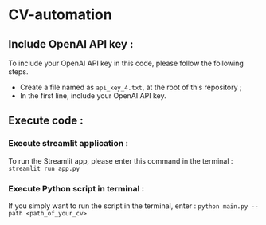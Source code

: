 # CV-automation

## Include OpenAI API key : 
To include your OpenAI API key in this code, please follow the following steps.
- Create a file named as `api_key_4.txt`, at the root of this repository ;
- In the first line, include your OpenAI API key.

## Execute code :
### Execute streamlit application : 
To run the Streamlit app, please enter this command in the terminal : 
```streamlit run app.py```

### Execute Python script in terminal : 
If you simply want to run the script in the terminal, enter : 
```python main.py --path <path_of_your_cv>```

